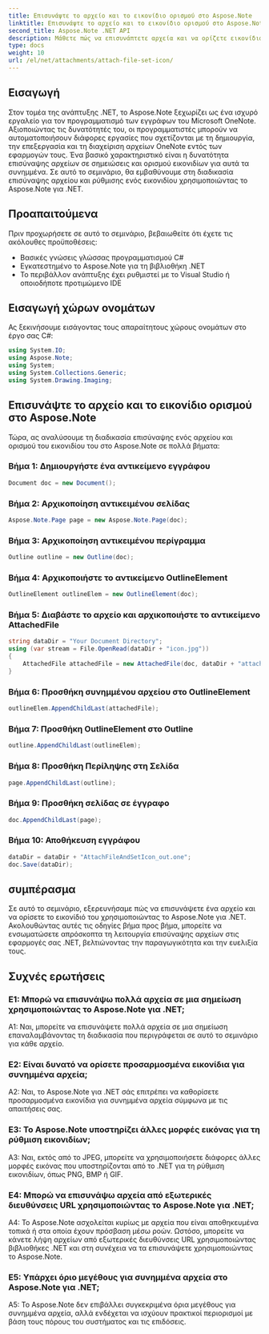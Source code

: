```yaml
---
title: Επισυνάψτε το αρχείο και το εικονίδιο ορισμού στο Aspose.Note
linktitle: Επισυνάψτε το αρχείο και το εικονίδιο ορισμού στο Aspose.Note
second_title: Aspose.Note .NET API
description: Μάθετε πώς να επισυνάπτετε αρχεία και να ορίζετε εικονίδια στο Aspose.Note για .NET. Βελτιώστε τις εφαρμογές σας .NET με αυτό το βήμα προς βήμα σεμινάριο.
type: docs
weight: 10
url: /el/net/attachments/attach-file-set-icon/
---
```

## Εισαγωγή

Στον τομέα της ανάπτυξης .NET, το Aspose.Note ξεχωρίζει ως ένα ισχυρό εργαλείο για τον προγραμματισμό των εγγράφων του Microsoft OneNote. Αξιοποιώντας τις δυνατότητές του, οι προγραμματιστές μπορούν να αυτοματοποιήσουν διάφορες εργασίες που σχετίζονται με τη δημιουργία, την επεξεργασία και τη διαχείριση αρχείων OneNote εντός των εφαρμογών τους. Ένα βασικό χαρακτηριστικό είναι η δυνατότητα επισύναψης αρχείων σε σημειώσεις και ορισμού εικονιδίων για αυτά τα συνημμένα. Σε αυτό το σεμινάριο, θα εμβαθύνουμε στη διαδικασία επισύναψης αρχείου και ρύθμισης ενός εικονιδίου χρησιμοποιώντας το Aspose.Note για .NET.

## Προαπαιτούμενα

Πριν προχωρήσετε σε αυτό το σεμινάριο, βεβαιωθείτε ότι έχετε τις ακόλουθες προϋποθέσεις:

- Βασικές γνώσεις γλώσσας προγραμματισμού C#
- Εγκατεστημένο το Aspose.Note για τη βιβλιοθήκη .NET
- Το περιβάλλον ανάπτυξης έχει ρυθμιστεί με το Visual Studio ή οποιοδήποτε προτιμώμενο IDE

## Εισαγωγή χώρων ονομάτων

Ας ξεκινήσουμε εισάγοντας τους απαραίτητους χώρους ονομάτων στο έργο σας C#:

```csharp
using System.IO;
using Aspose.Note;
using System;
using System.Collections.Generic;
using System.Drawing.Imaging;
```

## Επισυνάψτε το αρχείο και το εικονίδιο ορισμού στο Aspose.Note

Τώρα, ας αναλύσουμε τη διαδικασία επισύναψης ενός αρχείου και ορισμού του εικονιδίου του στο Aspose.Note σε πολλά βήματα:

### Βήμα 1: Δημιουργήστε ένα αντικείμενο εγγράφου

```csharp
Document doc = new Document();
```

### Βήμα 2: Αρχικοποίηση αντικειμένου σελίδας

```csharp
Aspose.Note.Page page = new Aspose.Note.Page(doc);
```

### Βήμα 3: Αρχικοποίηση αντικειμένου περίγραμμα

```csharp
Outline outline = new Outline(doc);
```

### Βήμα 4: Αρχικοποιήστε το αντικείμενο OutlineElement

```csharp
OutlineElement outlineElem = new OutlineElement(doc);
```

### Βήμα 5: Διαβάστε το αρχείο και αρχικοποιήστε το αντικείμενο AttachedFile

```csharp
string dataDir = "Your Document Directory";
using (var stream = File.OpenRead(dataDir + "icon.jpg"))
{
    AttachedFile attachedFile = new AttachedFile(doc, dataDir + "attachment.txt", stream, ImageFormat.Jpeg);
}
```

### Βήμα 6: Προσθήκη συνημμένου αρχείου στο OutlineElement

```csharp
outlineElem.AppendChildLast(attachedFile);
```

### Βήμα 7: Προσθήκη OutlineElement στο Outline

```csharp
outline.AppendChildLast(outlineElem);
```

### Βήμα 8: Προσθήκη Περίληψης στη Σελίδα

```csharp
page.AppendChildLast(outline);
```

### Βήμα 9: Προσθήκη σελίδας σε έγγραφο

```csharp
doc.AppendChildLast(page);
```

### Βήμα 10: Αποθήκευση εγγράφου

```csharp
dataDir = dataDir + "AttachFileAndSetIcon_out.one";
doc.Save(dataDir);
```

## συμπέρασμα

Σε αυτό το σεμινάριο, εξερευνήσαμε πώς να επισυνάψετε ένα αρχείο και να ορίσετε το εικονίδιό του χρησιμοποιώντας το Aspose.Note για .NET. Ακολουθώντας αυτές τις οδηγίες βήμα προς βήμα, μπορείτε να ενσωματώσετε απρόσκοπτα τη λειτουργία επισύναψης αρχείων στις εφαρμογές σας .NET, βελτιώνοντας την παραγωγικότητα και την ευελιξία τους.

## Συχνές ερωτήσεις

### Ε1: Μπορώ να επισυνάψω πολλά αρχεία σε μια σημείωση χρησιμοποιώντας το Aspose.Note για .NET;

A1: Ναι, μπορείτε να επισυνάψετε πολλά αρχεία σε μια σημείωση επαναλαμβάνοντας τη διαδικασία που περιγράφεται σε αυτό το σεμινάριο για κάθε αρχείο.

### Ε2: Είναι δυνατό να ορίσετε προσαρμοσμένα εικονίδια για συνημμένα αρχεία;

A2: Ναι, το Aspose.Note για .NET σάς επιτρέπει να καθορίσετε προσαρμοσμένα εικονίδια για συνημμένα αρχεία σύμφωνα με τις απαιτήσεις σας.

### Ε3: Το Aspose.Note υποστηρίζει άλλες μορφές εικόνας για τη ρύθμιση εικονιδίων;

A3: Ναι, εκτός από το JPEG, μπορείτε να χρησιμοποιήσετε διάφορες άλλες μορφές εικόνας που υποστηρίζονται από το .NET για τη ρύθμιση εικονιδίων, όπως PNG, BMP ή GIF.

### Ε4: Μπορώ να επισυνάψω αρχεία από εξωτερικές διευθύνσεις URL χρησιμοποιώντας το Aspose.Note για .NET;

A4: Το Aspose.Note ασχολείται κυρίως με αρχεία που είναι αποθηκευμένα τοπικά ή στα οποία έχουν πρόσβαση μέσω ροών. Ωστόσο, μπορείτε να κάνετε λήψη αρχείων από εξωτερικές διευθύνσεις URL χρησιμοποιώντας βιβλιοθήκες .NET και στη συνέχεια να τα επισυνάψετε χρησιμοποιώντας το Aspose.Note.

### Ε5: Υπάρχει όριο μεγέθους για συνημμένα αρχεία στο Aspose.Note για .NET;

A5: Το Aspose.Note δεν επιβάλλει συγκεκριμένα όρια μεγέθους για συνημμένα αρχεία, αλλά ενδέχεται να ισχύουν πρακτικοί περιορισμοί με βάση τους πόρους του συστήματος και τις επιδόσεις.